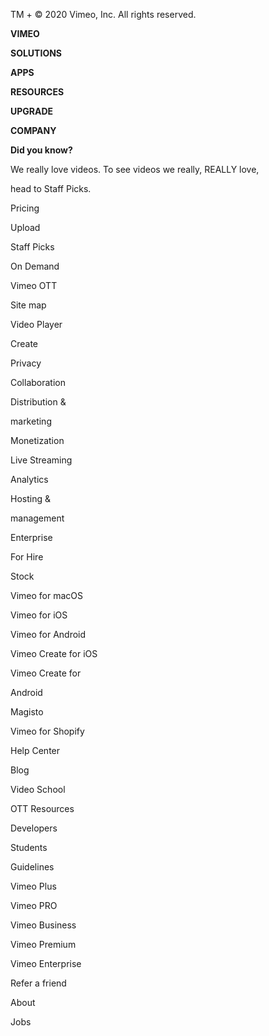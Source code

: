 TM + © 2020 Vimeo, Inc. All rights reserved.

**VIMEO**

**SOLUTIONS**

**APPS**

**RESOURCES**

**UPGRADE**

**COMPANY**

**Did you know?**

We really love videos. To see videos we really, REALLY love,

head to Staff Picks.

Pricing

Upload

Staff Picks

On Demand

Vimeo OTT

Site map

Video Player

Create

Privacy

Collaboration

Distribution &

marketing

Monetization

Live Streaming

Analytics

Hosting &

management

Enterprise

For Hire

Stock

Vimeo for macOS

Vimeo for iOS

Vimeo for Android

Vimeo Create for iOS

Vimeo Create for

Android

Magisto

Vimeo for Shopify

Help Center

Blog

Video School

OTT Resources

Developers

Students

Guidelines

Vimeo Plus

Vimeo PRO

Vimeo Business

Vimeo Premium

Vimeo Enterprise

Refer a friend

About

Jobs


